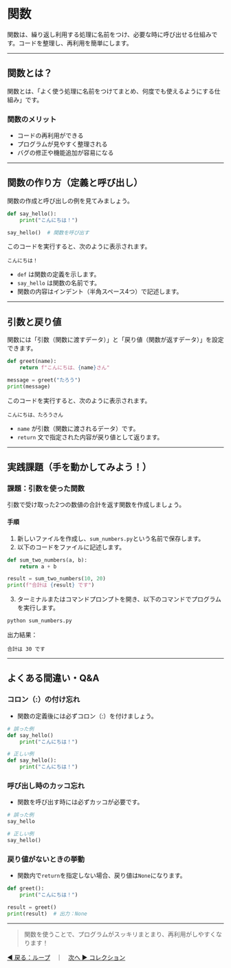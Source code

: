 # 関数

関数は、繰り返し利用する処理に名前をつけ、必要な時に呼び出せる仕組みです。コードを整理し、再利用を簡単にします。

---

## 関数とは？

関数とは、「よく使う処理に名前をつけてまとめ、何度でも使えるようにする仕組み」です。

### 関数のメリット

* コードの再利用ができる
* プログラムが見やすく整理される
* バグの修正や機能追加が容易になる

---

## 関数の作り方（定義と呼び出し）

関数の作成と呼び出しの例を見てみましょう。

```python
def say_hello():
    print("こんにちは！")

say_hello()  # 関数を呼び出す
```

このコードを実行すると、次のように表示されます。

```
こんにちは！
```

* `def` は関数の定義を示します。
* `say_hello` は関数の名前です。
* 関数の内容はインデント（半角スペース4つ）で記述します。

---

## 引数と戻り値

関数には「引数（関数に渡すデータ）」と「戻り値（関数が返すデータ）」を設定できます。

```python
def greet(name):
    return f"こんにちは、{name}さん"

message = greet("たろう")
print(message)
```

このコードを実行すると、次のように表示されます。

```
こんにちは、たろうさん
```

* `name` が引数（関数に渡されるデータ）です。
* `return` 文で指定された内容が戻り値として返ります。

---

## 実践課題（手を動かしてみよう！）

### 課題：引数を使った関数

引数で受け取った2つの数値の合計を返す関数を作成しましょう。

#### 手順

1. 新しいファイルを作成し、`sum_numbers.py`という名前で保存します。
2. 以下のコードをファイルに記述します。

```python
def sum_two_numbers(a, b):
    return a + b

result = sum_two_numbers(10, 20)
print(f"合計は {result} です")
```

3. ターミナルまたはコマンドプロンプトを開き、以下のコマンドでプログラムを実行します。

```bash
python sum_numbers.py
```

出力結果：

```
合計は 30 です
```

---

## よくある間違い・Q\&A

### コロン（:）の付け忘れ

* 関数の定義後には必ずコロン（:）を付けましょう。

```python
# 誤った例
def say_hello()
    print("こんにちは！")

# 正しい例
def say_hello():
    print("こんにちは！")
```

### 呼び出し時のカッコ忘れ

* 関数を呼び出す時には必ずカッコが必要です。

```python
# 誤った例
say_hello

# 正しい例
say_hello()
```

### 戻り値がないときの挙動

* 関数内で`return`を指定しない場合、戻り値は`None`になります。

```python
def greet():
    print("こんにちは！")

result = greet()
print(result)  # 出力：None
```

---

> 関数を使うことで、プログラムがスッキリまとまり、再利用がしやすくなります！

[◀ 戻る：ループ](python_basic_loop.md)　｜　[次へ ▶ コレクション](python_basic_collection.md)
